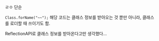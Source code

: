 ㄹㅇ 단순

`Class.forName("~~");`
해당 코드는 클래스 정보를 받아오는 것 뿐만 아니라, 클래스를 로더할 때 쓰이기도 함.

ReflectionAPI로 클래스 정보를 받아온다고만 생각했다...
